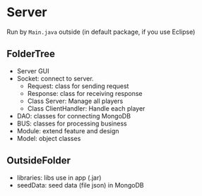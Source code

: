 # Server

Run by `Main.java` outside (in default package, if you use Eclipse)

## FolderTree

- Server GUI
- Socket: connect to server.
  - Request: class for sending request
  - Response: class for receiving response
  - Class Server: Manage all players
  - Class ClientHandler: Handle each player
- DAO: classes for connecting MongoDB
- BUS: classes for processing business
- Module: extend feature and design
- Model: object classes

## OutsideFolder

- libraries: libs use in app (.jar)
- seedData: seed data (file json) in MongoDB
